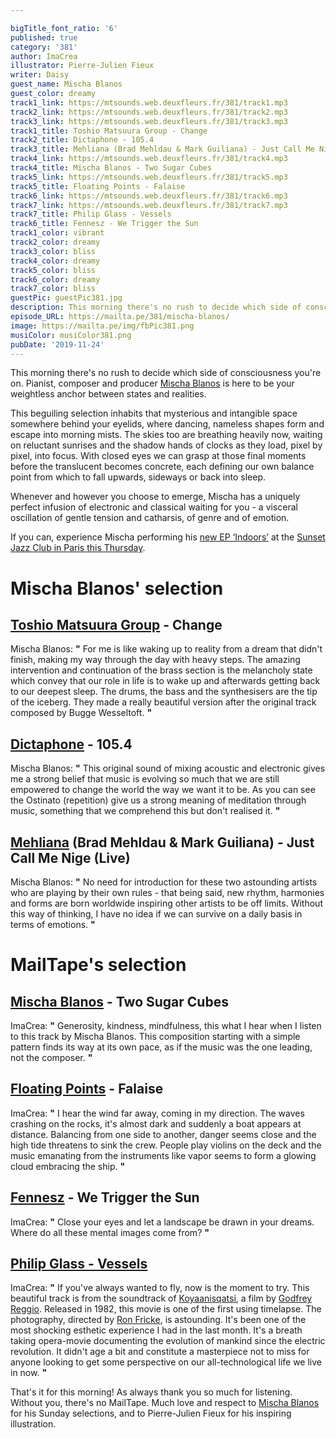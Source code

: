 ```yaml
---

bigTitle_font_ratio: '6'
published: true
category: '381'
author: ImaCrea
illustrator: Pierre-Julien Fieux
writer: Daisy
guest_name: Mischa Blanos
guest_color: dreamy
track1_link: https://mtsounds.web.deuxfleurs.fr/381/track1.mp3
track2_link: https://mtsounds.web.deuxfleurs.fr/381/track2.mp3
track3_link: https://mtsounds.web.deuxfleurs.fr/381/track3.mp3
track1_title: Toshio Matsuura Group - Change
track2_title: Dictaphone - 105.4
track3_title: Mehliana (Brad Mehldau & Mark Guiliana) - Just Call Me Nige (Live)
track4_link: https://mtsounds.web.deuxfleurs.fr/381/track4.mp3
track4_title: Mischa Blanos - Two Sugar Cubes
track5_link: https://mtsounds.web.deuxfleurs.fr/381/track5.mp3
track5_title: Floating Points - Falaise
track6_link: https://mtsounds.web.deuxfleurs.fr/381/track6.mp3
track7_link: https://mtsounds.web.deuxfleurs.fr/381/track7.mp3
track7_title: Philip Glass - Vessels
track6_title: Fennesz - We Trigger the Sun
track1_color: vibrant
track2_color: dreamy
track3_color: bliss
track4_color: dreamy
track5_color: bliss
track6_color: dreamy
track7_color: bliss
guestPic: guestPic381.jpg
description: This morning there's no rush to decide which side of consciousness you're on. Pianist, composer and producer Mischa Blanos is here to be your weightless anchor between states and realities.
episode_URL: https://mailta.pe/381/mischa-blanos/
image: https://mailta.pe/img/fbPic381.png
musiColor: musiColor381.png
pubDate: '2019-11-24'
---
```

This morning there's no rush to decide which side of consciousness you're on. Pianist, composer and producer [Mischa Blanos](https://mischablanos.com/) is here to be your weightless anchor between states and realities.
  
  
  This beguiling selection inhabits that mysterious and intangible space somewhere behind your eyelids, where dancing, nameless shapes form and escape into morning mists. The skies too are breathing heavily now, waiting on reluctant sunrises and the shadow hands of clocks as they load, pixel by pixel, into focus. With closed eyes we can grasp at those final moments before the translucent becomes concrete, each defining our own balance point from which to fall upwards, sideways or back into sleep.
  
  
  Whenever and however you choose to emerge, Mischa has a uniquely perfect infusion of electronic and classical waiting for you - a visceral oscillation of gentle tension and catharsis, of genre and of emotion.
  
  
  If you can, experience Mischa performing his [new EP ‘Indoors’](https://infine-rec.bandcamp.com/album/indoors) at the [Sunset Jazz Club in Paris this Thursday](https://www.sunset-sunside.com/2019/11/artiste/3590/6572/).


# Mischa Blanos' selection


## [Toshio Matsuura Group](https://toshiomatsuuragroup.bandcamp.com/) - Change
Mischa Blanos:  **"**  For me is like waking up to reality from a dream that didn't finish, making my way through the day with heavy steps. The amazing intervention and continuation of the brass section is the melancholy state which convey that our role in life is to wake up and afterwards getting back to our deepest sleep. The drums, the bass and the synthesisers are the tip of the iceberg. They made a really beautiful version after the original track composed by Bugge Wesseltoft.  **"** 

## [Dictaphone](https://dictaphonemusic.bandcamp.com/album/apr-70) - 105.4
Mischa Blanos:  **"**  This original sound of mixing acoustic and electronic gives me a strong belief that music is evolving so much that we are still empowered to change the world the way we want it to be. As you can see the Ostinato (repetition) give us a strong meaning of meditation through music, something that we comprehend this but don't realised it. **"** 

## [Mehliana](https://store.nonesuch.com/mehliana-taming-the-dragon-digital-album-flac.html) (Brad Mehldau & Mark Guiliana) - Just Call Me Nige (Live)
Mischa Blanos:  **"**  No need for introduction for these two astounding artists who are playing by their own rules - that being said, new rhythm, harmonies and forms are born worldwide inspiring other artists to be off limits. Without this way of thinking, I have no idea if we can survive on a daily basis in terms of emotions.  **"** 


# MailTape's selection

## [Mischa Blanos](https://infine-rec.bandcamp.com/album/indoors) - Two Sugar Cubes
ImaCrea:  **"**  Generosity, kindness, mindfulness, this what I hear when I listen to this track by Mischa Blanos. This composition starting with a simple pattern finds its way at its own pace, as if the music was the one leading, not the composer.  **"** 

## [Floating Points](https://floatingpoints.bandcamp.com/album/crush) - Falaise
ImaCrea:  **"**  I hear the wind far away, coming in my direction. The waves crashing on the rocks, it's almost dark and suddenly a boat appears at distance. Balancing from one side to another, danger seems close and the high tide threatens to sink the crew. People play violins on the deck and the music emanating from the instruments like vapor seems to form a glowing cloud embracing the ship.  **"** 

## [Fennesz](https://fenneszreleases.bandcamp.com/album/agora) - We Trigger the Sun
ImaCrea:  **"**  Close your eyes and let a landscape be drawn in your dreams. Where do all these mental images come from?  **"** 

## [Philip Glass - Vessels](https://philipglass.com/recordings/Koyaanisqatsi-09/)
ImaCrea:  **"**  If you've always wanted to fly, now is the moment to try. This beautiful track is from the soundtrack of [Koyaanisqatsi](https://en.wikipedia.org/wiki/Koyaanisqatsi), a film by [Godfrey Reggio](https://en.wikipedia.org/wiki/Godfrey_Reggio). Released in 1982, this movie is one of the first using timelapse. The photography, directed by [Ron Fricke](https://en.wikipedia.org/wiki/Ron_Fricke), is astounding. It's been one of the most shocking esthetic experience I had in the last month. It's a breath taking opera-movie documenting the evolution of mankind since the electric revolution. It didn't age a bit and constitute a masterpiece not to miss for anyone looking to get some perspective on our all-technological life we live in now.  **"** 


That's it for this morning! As always thank you so much for listening. Without you, there's no MailTape. Much love and respect to [Mischa Blanos](https://mischablanos.com/) for his Sunday selections, and to Pierre-Julien Fieux for his inspiring illustration.
